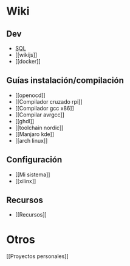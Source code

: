 # Wiki

## Dev

* [SQL](SQL)
* [[wikijs]]
* [[docker]]

## Guías instalación/compilación

* [[openocd]]
* [[Compilador cruzado rpi]]
* [[Compilador gcc x86]]
* [[Compilar avrgcc]]
* [[ghdl]]
* [[toolchain nordic]]
* [[Manjaro kde]]
* [[arch linux]]

## Configuración

* [[Mi sistema]]
* [[xilinx]]

## Recursos

* [[Recursos]]

# Otros

[[Proyectos personales]]
